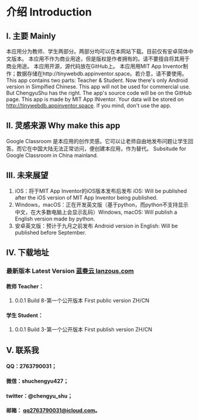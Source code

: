 # 介绍 Introduction
## I. 主要 Mainly
本应用分为教师、学生两部分。两部分均可以在本网站下载。目前仅有安卓简体中文版本。
本应用不作为商业用途，但是版权是作者拥有的。请不要擅自将其用于商业用途。
本应用开源，源代码放在GitHub上。
本应用用MIT App Inventor制作；数据存储在http://tinywebdb.appinventor.space。若介意，请不要使用。
This app contains two parts: Teacher & Student. Now there's only Android version in Simpified Chinese.
This app will not be used for commercial use. But ChengyuShu has the right.
The app's source code will be on the GitHub page.
This app is made by MIT App INventor. Your data will be stored on http://tinywebdb.appinventor.space. If you mind, don't use the app.
## II. 灵感来源 Why make this app
Google Classroom 是本应用的创作灵感。它可以让老师自由地发布问题让学生回答。而它在中国大陆无法正常访问，便创建本应用，作为替代。
Subsitude for Google Classroom in China mainland.
## III. 未来展望
1. iOS：将于MIT App Inventor的iOS版本发布后发布 iOS: Will be published after the iOS version of MIT App Inventor being published.
2. Windows，macOS：正在开发英文版（基于python，而python不支持显示中文，在大多数电脑上会显示乱码）Windows, macOS: Will publish a English version made by python.
3. 安卓英文版：预计于九月之前发布 Android version in English: Will be published before September.
## IV. 下载地址
### 最新版本 Latest Version [蓝奏云 lanzous.com](https://www.lanzous.com/b758209)
#### 教师 Teacher：
1) 0.0.1 Build 8-第一个公开版本 First public version ZH/CN
#### 学生 Student：
1) 0.0.1 Build 3-第一个公开版本 First publish version ZH/CN
## V. 联系我
#### QQ：2763790031；
#### 微信：shuchengyu427；
#### twitter：@chengyu_shu；
#### 邮箱： qq2763790031@icloud.com。
